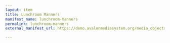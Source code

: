 ```yaml
---
layout: item
title: Lunchroom Manners
manifest_name: lunchroom-manners
permalink: lunchroom-manners
external_manifest_url: https://demo.avalonmediasystem.org/media_objects/pk02cb02n/manifest.json

---
```

<!-- Add an essay or interpretive material below this line,
using HTML or markdown.  Do not modify this file above this line -->
